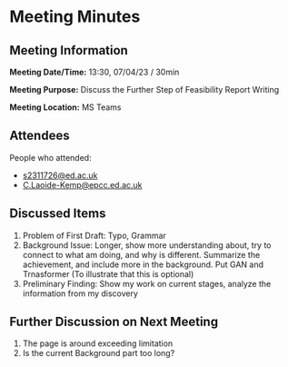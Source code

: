 # Meeting Minutes

## Meeting Information

**Meeting Date/Time:**
13:30, 07/04/23 / 30min

**Meeting Purpose:**
Discuss the Further Step of Feasibility Report Writing

**Meeting Location:** MS Teams

## Attendees

People who attended:

- s2311726@ed.ac.uk
- C.Laoide-Kemp@epcc.ed.ac.uk

## Discussed Items

1. Problem of First Draft: Typo, Grammar
2. Background Issue: Longer, show more understanding about, try to connect to what am doing, and why is different. Summarize the achievement, and include more in the background.  Put GAN and Trnasformer (To illustrate that this is optional)
3. Preliminary Finding: Show my work on current stages, analyze the information from my discovery

## Further Discussion on Next Meeting

1. The page is around exceeding limitation
2. Is the current Background part too long?